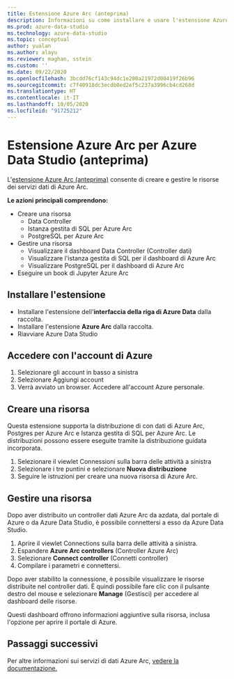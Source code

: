 ```yaml
---
title: Estensione Azure Arc (anteprima)
description: Informazioni su come installare e usare l'estensione Azure Arc per provare i servizi dati di Azure Arc.
ms.prod: azure-data-studio
ms.technology: azure-data-studio
ms.topic: conceptual
author: yualan
ms.author: alayu
ms.reviewer: maghan, sstein
ms.custom: ''
ms.date: 09/22/2020
ms.openlocfilehash: 3bcdd76cf143c94dc1e200a21972d00419f26b96
ms.sourcegitcommit: c7f40918dc3ecdb0ed2ef5c237a3996cb4cd268d
ms.translationtype: HT
ms.contentlocale: it-IT
ms.lasthandoff: 10/05/2020
ms.locfileid: "91725212"
---
```

# <a name="azure-arc-extension-for-azure-data-studio-preview"></a>Estensione Azure Arc per Azure Data Studio (anteprima)

L'[estensione Azure Arc (anteprima)](/azure/azure-arc/data/) consente di creare e gestire le risorse dei servizi dati di Azure Arc.

**Le azioni principali comprendono:**
- Creare una risorsa
    - Data Controller
    - Istanza gestita di SQL per Azure Arc
    - PostgreSQL per Azure Arc
- Gestire una risorsa
    - Visualizzare il dashboard Data Controller (Controller dati)
    - Visualizzare l'istanza gestita di SQL per il dashboard di Azure Arc
    - Visualizzare PostgreSQL per il dashboard di Azure Arc
- Eseguire un book di Jupyter Azure Arc

## <a name="install-the-extension"></a>Installare l'estensione
- Installare l'estensione dell'**interfaccia della riga di Azure Data** dalla raccolta.
- Installare l'estensione **Azure Arc** dalla raccolta.
- Riavviare Azure Data Studio

## <a name="sign-in-with-azure-account"></a>Accedere con l'account di Azure
1. Selezionare gli account in basso a sinistra
1. Selezionare Aggiungi account
1. Verrà avviato un browser. Accedere all'account Azure personale.

## <a name="create-a-resource"></a>Creare una risorsa
Questa estensione supporta la distribuzione di con dati di Azure Arc, Postgres per Azure Arc e Istanza gestita di SQL per Azure Arc. Le distribuzioni possono essere eseguite tramite la distribuzione guidata incorporata.

1. Selezionare il viewlet Connessioni sulla barra delle attività a sinistra
1. Selezionare i tre puntini e selezionare **Nuova distribuzione**
1. Seguire le istruzioni per creare una nuova risorsa di Azure Arc.

## <a name="manage-a-resource"></a>Gestire una risorsa
Dopo aver distribuito un controller dati Azure Arc da azdata, dal portale di Azure o da Azure Data Studio, è possibile connettersi a esso da Azure Data Studio.

1. Aprire il viewlet Connections sulla barra delle attività a sinistra.
1. Espandere **Azure Arc controllers** (Controller Azure Arc)
1. Selezionare **Connect controller** (Connetti controller)
1. Compilare i parametri e connettersi.

Dopo aver stabilito la connessione, è possibile visualizzare le risorse distribuite nel controller dati. È quindi possibile fare clic con il pulsante destro del mouse e selezionare **Manage** (Gestisci) per accedere al dashboard delle risorse.  

Questi dashboard offrono informazioni aggiuntive sulla risorsa, inclusa l'opzione per aprire il portale di Azure.

## <a name="next-steps"></a>Passaggi successivi
Per altre informazioni sui servizi di dati Azure Arc, [vedere la documentazione.](/azure/azure-arc/data/)